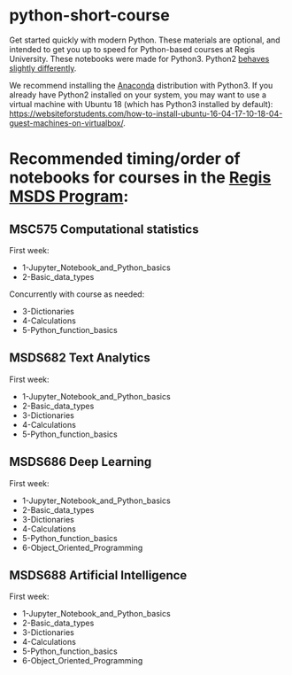 # python-short-course
Get started quickly with modern Python.  These materials are optional, and intended to get you up to speed for Python-based courses at Regis University.  These notebooks were made for Python3.  Python2 [behaves slightly differently](https://www.geeksforgeeks.org/important-differences-between-python-2-x-and-python-3-x-with-examples/).

We recommend installing the [Anaconda](https://anaconda.org/) distribution with Python3.  If you already have Python2 installed on your system, you may want to use a virtual machine with Ubuntu 18 (which has Python3 installed by default): https://websiteforstudents.com/how-to-install-ubuntu-16-04-17-10-18-04-guest-machines-on-virtualbox/.

# Recommended timing/order of notebooks for courses in the [Regis MSDS Program](https://www.regis.edu/CCIS/Academics/Degrees-Programs/Graduate-Programs/MS-Data-Science.aspx):

## MSC575 Computational statistics
First week:

* 1-Jupyter_Notebook_and_Python_basics
* 2-Basic_data_types

Concurrently with course as needed:

* 3-Dictionaries
* 4-Calculations
* 5-Python_function_basics

## MSDS682 Text Analytics

First week:
* 1-Jupyter_Notebook_and_Python_basics
* 2-Basic_data_types
* 3-Dictionaries
* 4-Calculations
* 5-Python_function_basics

## MSDS686 Deep Learning

First week:
* 1-Jupyter_Notebook_and_Python_basics
* 2-Basic_data_types
* 3-Dictionaries
* 4-Calculations
* 5-Python_function_basics
* 6-Object_Oriented_Programming

## MSDS688 Artificial Intelligence

First week:
* 1-Jupyter_Notebook_and_Python_basics
* 2-Basic_data_types
* 3-Dictionaries
* 4-Calculations
* 5-Python_function_basics
* 6-Object_Oriented_Programming
